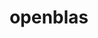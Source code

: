 ---
title: "openblas"
layout: cache
categories: [package, develop-2024-02-11]
meta: {"versions": ["0.3.26"], "compilers": ["apple-clang@=15.0.0", "gcc@=11.1.0", "gcc@=11.4.0", "gcc@=12.3.0", "gcc@=7.3.1", "gcc@=7.5.0", "gcc@=9.4.0", "oneapi@=2024.0.0"], "oss": ["amzn2", "ubuntu18.04", "ubuntu20.04", "ubuntu22.04", "ventura"], "platforms": ["darwin", "linux"], "targets": ["aarch64", "neoverse_n1", "neoverse_v1", "neoverse_v2", "ppc64le", "x86_64_v3"], "stacks": ["aws-isc", "aws-isc-aarch64", "build_systems", "data-vis-sdk", "e4s", "e4s-neoverse-v2", "e4s-neoverse_v1", "e4s-oneapi", "e4s-power", "e4s-rocm-external", "ml-darwin-aarch64-mps", "ml-linux-x86_64-cpu", "ml-linux-x86_64-cuda", "ml-linux-x86_64-rocm", "radiuss", "radiuss-aws", "radiuss-aws-aarch64", "root", "tutorial"], "num_specs": 22, "num_specs_by_stack": {"ml-darwin-aarch64-mps": 1, "root": 22, "aws-isc-aarch64": 2, "radiuss-aws-aarch64": 2, "radiuss-aws": 1, "aws-isc": 1, "e4s-power": 2, "e4s-neoverse_v1": 2, "radiuss": 1, "build_systems": 1, "e4s-rocm-external": 1, "e4s": 3, "data-vis-sdk": 1, "e4s-neoverse-v2": 2, "tutorial": 2, "ml-linux-x86_64-cuda": 1, "ml-linux-x86_64-cpu": 1, "ml-linux-x86_64-rocm": 1, "e4s-oneapi": 2}}
spec_details: [{"hash": "vvh2drdgizupets3b7udf6adxaxcogg5", "compiler": "apple-clang@=15.0.0", "versions": ["0.3.26"], "os": "ventura", "platform": "darwin", "target": "aarch64", "variants": ["~bignuma", "build_system=makefile", "~consistent_fpcsr", "~fortran", "~ilp64", "+locking", "+pic", "+shared", "symbol_suffix=none", "threads=none"], "stacks": ["ml-darwin-aarch64-mps", "root"], "size": "-", "tarball": "https://binaries.spack.io/releases/develop-2024-02-11/build_cache/darwin-ventura-aarch64/apple-clang-15.0.0/openblas-0.3.26/darwin-ventura-aarch64-apple-clang-15.0.0-openblas-0.3.26-vvh2drdgizupets3b7udf6adxaxcogg5.spack"}, {"hash": "ybwmggvmpiw4mawiopck7a4ekrewphb2", "compiler": "gcc@=7.3.1", "versions": ["0.3.26"], "os": "amzn2", "platform": "linux", "target": "aarch64", "variants": ["~bignuma", "build_system=makefile", "~consistent_fpcsr", "+fortran", "~ilp64", "+locking", "+pic", "+shared", "symbol_suffix=none", "threads=openmp"], "stacks": ["aws-isc-aarch64", "root"], "size": "-", "tarball": "https://binaries.spack.io/releases/develop-2024-02-11/build_cache/linux-amzn2-aarch64/gcc-7.3.1/openblas-0.3.26/linux-amzn2-aarch64-gcc-7.3.1-openblas-0.3.26-ybwmggvmpiw4mawiopck7a4ekrewphb2.spack"}, {"hash": "fifbsijesxrb7l2fz2ke23utgciwajay", "compiler": "gcc@=7.3.1", "versions": ["0.3.26"], "os": "amzn2", "platform": "linux", "target": "aarch64", "variants": ["~bignuma", "build_system=makefile", "~consistent_fpcsr", "+fortran", "~ilp64", "+locking", "+pic", "+shared", "symbol_suffix=none", "threads=none"], "stacks": ["radiuss-aws-aarch64", "root"], "size": "-", "tarball": "https://binaries.spack.io/releases/develop-2024-02-11/build_cache/linux-amzn2-aarch64/gcc-7.3.1/openblas-0.3.26/linux-amzn2-aarch64-gcc-7.3.1-openblas-0.3.26-fifbsijesxrb7l2fz2ke23utgciwajay.spack"}, {"hash": "b3d57unzycvo3p4yuktbba432lzgcsag", "compiler": "gcc@=7.3.1", "versions": ["0.3.26"], "os": "amzn2", "platform": "linux", "target": "neoverse_n1", "variants": ["~bignuma", "build_system=makefile", "~consistent_fpcsr", "+fortran", "~ilp64", "+locking", "+pic", "+shared", "symbol_suffix=none", "threads=openmp"], "stacks": ["aws-isc-aarch64", "root"], "size": "-", "tarball": "https://binaries.spack.io/releases/develop-2024-02-11/build_cache/linux-amzn2-neoverse_n1/gcc-7.3.1/openblas-0.3.26/linux-amzn2-neoverse_n1-gcc-7.3.1-openblas-0.3.26-b3d57unzycvo3p4yuktbba432lzgcsag.spack"}, {"hash": "fv2rg3lh76xbibjwpy27qjxrgbviakm3", "compiler": "gcc@=7.3.1", "versions": ["0.3.26"], "os": "amzn2", "platform": "linux", "target": "neoverse_n1", "variants": ["~bignuma", "build_system=makefile", "~consistent_fpcsr", "+fortran", "~ilp64", "+locking", "+pic", "+shared", "symbol_suffix=none", "threads=none"], "stacks": ["radiuss-aws-aarch64", "root"], "size": "-", "tarball": "https://binaries.spack.io/releases/develop-2024-02-11/build_cache/linux-amzn2-neoverse_n1/gcc-7.3.1/openblas-0.3.26/linux-amzn2-neoverse_n1-gcc-7.3.1-openblas-0.3.26-fv2rg3lh76xbibjwpy27qjxrgbviakm3.spack"}, {"hash": "rdt4thufyvq5x47o5errmgpa2wrsfs2l", "compiler": "gcc@=7.3.1", "versions": ["0.3.26"], "os": "amzn2", "platform": "linux", "target": "x86_64_v3", "variants": ["~bignuma", "build_system=makefile", "~consistent_fpcsr", "+fortran", "~ilp64", "+locking", "+pic", "+shared", "symbol_suffix=none", "threads=none"], "stacks": ["radiuss-aws", "root"], "size": "-", "tarball": "https://binaries.spack.io/releases/develop-2024-02-11/build_cache/linux-amzn2-x86_64_v3/gcc-7.3.1/openblas-0.3.26/linux-amzn2-x86_64_v3-gcc-7.3.1-openblas-0.3.26-rdt4thufyvq5x47o5errmgpa2wrsfs2l.spack"}, {"hash": "stjt4pl2tofyogmsc3puvgpd4bnkdsur", "compiler": "gcc@=7.3.1", "versions": ["0.3.26"], "os": "amzn2", "platform": "linux", "target": "x86_64_v3", "variants": ["~bignuma", "build_system=makefile", "~consistent_fpcsr", "+fortran", "~ilp64", "+locking", "+pic", "+shared", "symbol_suffix=none", "threads=openmp"], "stacks": ["aws-isc", "root"], "size": "-", "tarball": "https://binaries.spack.io/releases/develop-2024-02-11/build_cache/linux-amzn2-x86_64_v3/gcc-7.3.1/openblas-0.3.26/linux-amzn2-x86_64_v3-gcc-7.3.1-openblas-0.3.26-stjt4pl2tofyogmsc3puvgpd4bnkdsur.spack"}, {"hash": "7mvs2ar67suntkrbrj6y67y4alxx7lql", "compiler": "gcc@=9.4.0", "versions": ["0.3.26"], "os": "ubuntu20.04", "platform": "linux", "target": "ppc64le", "variants": ["~bignuma", "build_system=makefile", "~consistent_fpcsr", "+fortran", "~ilp64", "+locking", "+pic", "+shared", "symbol_suffix=none", "threads=openmp"], "stacks": ["e4s-power", "root"], "size": "-", "tarball": "https://binaries.spack.io/releases/develop-2024-02-11/build_cache/linux-ubuntu20.04-ppc64le/gcc-9.4.0/openblas-0.3.26/linux-ubuntu20.04-ppc64le-gcc-9.4.0-openblas-0.3.26-7mvs2ar67suntkrbrj6y67y4alxx7lql.spack"}, {"hash": "cjp5szgylhgn5rwyf4kfn7rr2savb3sn", "compiler": "gcc@=11.4.0", "versions": ["0.3.26"], "os": "ubuntu20.04", "platform": "linux", "target": "neoverse_v1", "variants": ["~bignuma", "build_system=makefile", "~consistent_fpcsr", "+fortran", "~ilp64", "+locking", "+pic", "+shared", "symbol_suffix=none", "threads=openmp"], "stacks": ["e4s-neoverse_v1", "root"], "size": "-", "tarball": "https://binaries.spack.io/releases/develop-2024-02-11/build_cache/linux-ubuntu20.04-neoverse_v1/gcc-11.4.0/openblas-0.3.26/linux-ubuntu20.04-neoverse_v1-gcc-11.4.0-openblas-0.3.26-cjp5szgylhgn5rwyf4kfn7rr2savb3sn.spack"}, {"hash": "qisb6prcirgsrh2vlr4aa2uimfio2bka", "compiler": "gcc@=7.5.0", "versions": ["0.3.26"], "os": "ubuntu18.04", "platform": "linux", "target": "x86_64_v3", "variants": ["~bignuma", "build_system=makefile", "~consistent_fpcsr", "+fortran", "~ilp64", "+locking", "+pic", "+shared", "symbol_suffix=none", "threads=none"], "stacks": ["radiuss", "build_systems", "root"], "size": "-", "tarball": "https://binaries.spack.io/releases/develop-2024-02-11/build_cache/linux-ubuntu18.04-x86_64_v3/gcc-7.5.0/openblas-0.3.26/linux-ubuntu18.04-x86_64_v3-gcc-7.5.0-openblas-0.3.26-qisb6prcirgsrh2vlr4aa2uimfio2bka.spack"}, {"hash": "gilpd7bktqeqgw3egikyeqzyooyo5pjo", "compiler": "gcc@=11.4.0", "versions": ["0.3.26"], "os": "ubuntu20.04", "platform": "linux", "target": "neoverse_v1", "variants": ["~bignuma", "build_system=makefile", "~consistent_fpcsr", "+fortran", "~ilp64", "+locking", "+pic", "~shared", "symbol_suffix=none", "threads=openmp"], "stacks": ["e4s-neoverse_v1", "root"], "size": "-", "tarball": "https://binaries.spack.io/releases/develop-2024-02-11/build_cache/linux-ubuntu20.04-neoverse_v1/gcc-11.4.0/openblas-0.3.26/linux-ubuntu20.04-neoverse_v1-gcc-11.4.0-openblas-0.3.26-gilpd7bktqeqgw3egikyeqzyooyo5pjo.spack"}, {"hash": "lzhhgmfvzgniw6i66uwrhkw7e4mwze2f", "compiler": "gcc@=9.4.0", "versions": ["0.3.26"], "os": "ubuntu20.04", "platform": "linux", "target": "ppc64le", "variants": ["~bignuma", "build_system=makefile", "~consistent_fpcsr", "+fortran", "~ilp64", "+locking", "+pic", "~shared", "symbol_suffix=none", "threads=openmp"], "stacks": ["e4s-power", "root"], "size": "-", "tarball": "https://binaries.spack.io/releases/develop-2024-02-11/build_cache/linux-ubuntu20.04-ppc64le/gcc-9.4.0/openblas-0.3.26/linux-ubuntu20.04-ppc64le-gcc-9.4.0-openblas-0.3.26-lzhhgmfvzgniw6i66uwrhkw7e4mwze2f.spack"}, {"hash": "gvlvn7dg4vtenustwtknhqka7q3or627", "compiler": "gcc@=11.4.0", "versions": ["0.3.26"], "os": "ubuntu20.04", "platform": "linux", "target": "x86_64_v3", "variants": ["~bignuma", "build_system=makefile", "~consistent_fpcsr", "+fortran", "~ilp64", "+locking", "+pic", "+shared", "symbol_suffix=none", "threads=openmp"], "stacks": ["e4s-rocm-external", "e4s", "root"], "size": "-", "tarball": "https://binaries.spack.io/releases/develop-2024-02-11/build_cache/linux-ubuntu20.04-x86_64_v3/gcc-11.4.0/openblas-0.3.26/linux-ubuntu20.04-x86_64_v3-gcc-11.4.0-openblas-0.3.26-gvlvn7dg4vtenustwtknhqka7q3or627.spack"}, {"hash": "ay3kvls7nnlcsotamiqg5w2i35tgyseq", "compiler": "gcc@=11.1.0", "versions": ["0.3.26"], "os": "ubuntu20.04", "platform": "linux", "target": "x86_64_v3", "variants": ["~bignuma", "build_system=makefile", "~consistent_fpcsr", "+fortran", "~ilp64", "+locking", "+pic", "+shared", "symbol_suffix=none", "threads=none"], "stacks": ["data-vis-sdk", "root"], "size": "-", "tarball": "https://binaries.spack.io/releases/develop-2024-02-11/build_cache/linux-ubuntu20.04-x86_64_v3/gcc-11.1.0/openblas-0.3.26/linux-ubuntu20.04-x86_64_v3-gcc-11.1.0-openblas-0.3.26-ay3kvls7nnlcsotamiqg5w2i35tgyseq.spack"}, {"hash": "nic5r4zmt33osu6bciwkcdeqtn523tkt", "compiler": "gcc@=11.4.0", "versions": ["0.3.26"], "os": "ubuntu20.04", "platform": "linux", "target": "x86_64_v3", "variants": ["~bignuma", "build_system=makefile", "~consistent_fpcsr", "+fortran", "+ilp64", "+locking", "+pic", "+shared", "symbol_suffix=64_", "threads=openmp"], "stacks": ["e4s", "root"], "size": "-", "tarball": "https://binaries.spack.io/releases/develop-2024-02-11/build_cache/linux-ubuntu20.04-x86_64_v3/gcc-11.4.0/openblas-0.3.26/linux-ubuntu20.04-x86_64_v3-gcc-11.4.0-openblas-0.3.26-nic5r4zmt33osu6bciwkcdeqtn523tkt.spack"}, {"hash": "cpv2cpzhpvzg2jksuhoamfxf26ya52j5", "compiler": "gcc@=11.4.0", "versions": ["0.3.26"], "os": "ubuntu20.04", "platform": "linux", "target": "x86_64_v3", "variants": ["~bignuma", "build_system=makefile", "~consistent_fpcsr", "+fortran", "~ilp64", "+locking", "+pic", "~shared", "symbol_suffix=none", "threads=openmp"], "stacks": ["e4s", "root"], "size": "-", "tarball": "https://binaries.spack.io/releases/develop-2024-02-11/build_cache/linux-ubuntu20.04-x86_64_v3/gcc-11.4.0/openblas-0.3.26/linux-ubuntu20.04-x86_64_v3-gcc-11.4.0-openblas-0.3.26-cpv2cpzhpvzg2jksuhoamfxf26ya52j5.spack"}, {"hash": "teosvhat2ishiymxcm5nmfqwnbjtnw54", "compiler": "gcc@=11.4.0", "versions": ["0.3.26"], "os": "ubuntu22.04", "platform": "linux", "target": "neoverse_v2", "variants": ["~bignuma", "build_system=makefile", "~consistent_fpcsr", "+fortran", "~ilp64", "+locking", "+pic", "+shared", "symbol_suffix=none", "threads=openmp"], "stacks": ["e4s-neoverse-v2", "root"], "size": "-", "tarball": "https://binaries.spack.io/releases/develop-2024-02-11/build_cache/linux-ubuntu22.04-neoverse_v2/gcc-11.4.0/openblas-0.3.26/linux-ubuntu22.04-neoverse_v2-gcc-11.4.0-openblas-0.3.26-teosvhat2ishiymxcm5nmfqwnbjtnw54.spack"}, {"hash": "f7wxenyue73bkyews3px4nbdgqi3ppv3", "compiler": "gcc@=11.4.0", "versions": ["0.3.26"], "os": "ubuntu22.04", "platform": "linux", "target": "neoverse_v2", "variants": ["~bignuma", "build_system=makefile", "~consistent_fpcsr", "+fortran", "~ilp64", "+locking", "+pic", "~shared", "symbol_suffix=none", "threads=openmp"], "stacks": ["e4s-neoverse-v2", "root"], "size": "-", "tarball": "https://binaries.spack.io/releases/develop-2024-02-11/build_cache/linux-ubuntu22.04-neoverse_v2/gcc-11.4.0/openblas-0.3.26/linux-ubuntu22.04-neoverse_v2-gcc-11.4.0-openblas-0.3.26-f7wxenyue73bkyews3px4nbdgqi3ppv3.spack"}, {"hash": "z375aywolfk7taa4getjsxgxfujr7r63", "compiler": "gcc@=11.4.0", "versions": ["0.3.26"], "os": "ubuntu22.04", "platform": "linux", "target": "x86_64_v3", "variants": ["~bignuma", "build_system=makefile", "~consistent_fpcsr", "+fortran", "~ilp64", "+locking", "+pic", "+shared", "symbol_suffix=none", "threads=none"], "stacks": ["tutorial", "ml-linux-x86_64-cuda", "ml-linux-x86_64-cpu", "root", "ml-linux-x86_64-rocm"], "size": "-", "tarball": "https://binaries.spack.io/releases/develop-2024-02-11/build_cache/linux-ubuntu22.04-x86_64_v3/gcc-11.4.0/openblas-0.3.26/linux-ubuntu22.04-x86_64_v3-gcc-11.4.0-openblas-0.3.26-z375aywolfk7taa4getjsxgxfujr7r63.spack"}, {"hash": "ophmhaj6xjqfawl7wxnpknxe6sx3mthx", "compiler": "gcc@=12.3.0", "versions": ["0.3.26"], "os": "ubuntu22.04", "platform": "linux", "target": "x86_64_v3", "variants": ["~bignuma", "build_system=makefile", "~consistent_fpcsr", "+fortran", "~ilp64", "+locking", "+pic", "+shared", "symbol_suffix=none", "threads=none"], "stacks": ["tutorial", "root"], "size": "-", "tarball": "https://binaries.spack.io/releases/develop-2024-02-11/build_cache/linux-ubuntu22.04-x86_64_v3/gcc-12.3.0/openblas-0.3.26/linux-ubuntu22.04-x86_64_v3-gcc-12.3.0-openblas-0.3.26-ophmhaj6xjqfawl7wxnpknxe6sx3mthx.spack"}, {"hash": "wl3v2rufuw6ch77flnvqq6vattalaz5k", "compiler": "oneapi@=2024.0.0", "versions": ["0.3.26"], "os": "ubuntu22.04", "platform": "linux", "target": "x86_64_v3", "variants": ["~bignuma", "build_system=makefile", "~consistent_fpcsr", "+fortran", "~ilp64", "+locking", "+pic", "+shared", "symbol_suffix=none", "threads=openmp"], "stacks": ["e4s-oneapi", "root"], "size": "-", "tarball": "https://binaries.spack.io/releases/develop-2024-02-11/build_cache/linux-ubuntu22.04-x86_64_v3/oneapi-2024.0.0/openblas-0.3.26/linux-ubuntu22.04-x86_64_v3-oneapi-2024.0.0-openblas-0.3.26-wl3v2rufuw6ch77flnvqq6vattalaz5k.spack"}, {"hash": "ysiviqzo6gyfht4pvitiberq3lnpzxra", "compiler": "oneapi@=2024.0.0", "versions": ["0.3.26"], "os": "ubuntu22.04", "platform": "linux", "target": "x86_64_v3", "variants": ["~bignuma", "build_system=makefile", "~consistent_fpcsr", "+fortran", "~ilp64", "+locking", "+pic", "~shared", "symbol_suffix=none", "threads=openmp"], "stacks": ["e4s-oneapi", "root"], "size": "-", "tarball": "https://binaries.spack.io/releases/develop-2024-02-11/build_cache/linux-ubuntu22.04-x86_64_v3/oneapi-2024.0.0/openblas-0.3.26/linux-ubuntu22.04-x86_64_v3-oneapi-2024.0.0-openblas-0.3.26-ysiviqzo6gyfht4pvitiberq3lnpzxra.spack"}]
---